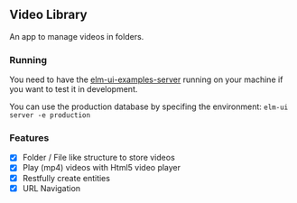 ## Video Library
An app to manage videos in folders.

### Running
You need to have the [elm-ui-examples-server](https://github.com/gdotdesign/elm-ui-examples-server)
running on your machine if you want to test it in development.

You can use the production database by specifing the environment:
`elm-ui server -e production`

### Features
- [x] Folder / File like structure to store videos
- [x] Play (mp4) videos with Html5 video player
- [x] Restfully create entities
- [x] URL Navigation

